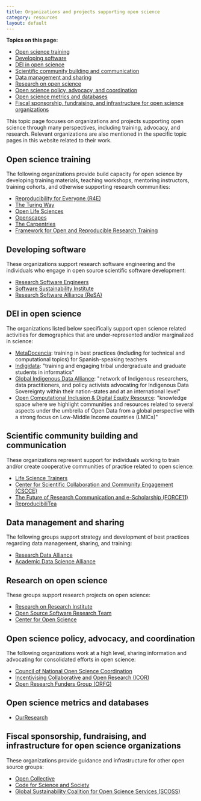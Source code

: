 ```yaml
---
title: Organizations and projects supporting open science
category: resources
layout: default
---
```


**Topics on this page:**
- [Open science training](#open-science-training)
- [Developing software](#developing-software)
- [DEI in open science](#dei-in-open-science)
- [Scientific community building and communication](#scientific-community-building-and-communication)
- [Data management and sharing](#data-management-and-sharing)
- [Research on open science](#research-on-open-science)
- [Open science policy, advocacy, and coordination](#open-science-policy-advocacy-and-coordination)
- [Open science metrics and databases](#open-science-metrics-and-databases)
- [Fiscal sponsorship, fundraising, and infrastructure for open science organizations](#fiscal-sponsorship-fundraising-and-infrastructure-for-open-science-organizations)

This topic page focuses on organizations and projects supporting 
open science through many perspectives, including
training, advocacy, and research.
Relevant organizations are also mentioned in the specific topic pages in this website related to their work.

## Open science training 

The following organizations provide build capacity for open science by developing training materials,
teaching workshops, mentoring instructors, training cohorts, and otherwise supporting research communities:

- [Reproducibility for Everyone (R4E)](https://www.repro4everyone.org/)
- [The Turing Way](https://the-turing-way.netlify.app/welcome)
- [Open Life Sciences](https://openlifesci.org/)
- [Openscapes](https://www.openscapes.org/)
- [The Carpentries](https://carpentries.org/)
- [Framework for Open and Reproducible Research Training](https://forrt.org/)

## Developing software

These organizations support research software engineering and the individuals who
engage in open source scientific software development:

- [Research Software Engineers](https://researchsoftware.org/)
- [Software Sustainability Institute](https://www.software.ac.uk/)
- [Research Software Alliance (ReSA)](https://www.researchsoft.org/)

## DEI in open science

The organizations listed below specifically support open science related activities for
demographics that are under-represented and/or marginalized in science:

- [MetaDocencia](https://www.metadocencia.org/en/): training in best practices (including for technical and computational topics) for Spanish-speaking teachers
- [Indigidata](https://indigidata.nativebio.org/): "training and engaging tribal undergraduate and graduate students in informatics"
- [Global Indigenous Data Alliance](https://www.gida-global.org/): "network of Indigenous researchers, data practitioners, and policy activists advocating for Indigenous Data Sovereignty within their nation-states and at an international level"
- [Open Computational Inclusion & Digital Equity Resource](https://www.opencider.org/): "knowledge space where we highlight communities and resources related to several aspects under the umbrella of Open Data from a global perspective with a strong focus on Low-Middle Income countries (LMICs)"

## Scientific community building and communication

These organizations represent support for individuals working to train and/or create cooperative communities of practice related to open science:

- [Life Science Trainers](https://lifescitrainers.org/)
- [Center for Scientific Collaboration and Community Engagement (CSCCE)](https://www.cscce.org/)
- [The Future of Research Communication and e-Scholarship (FORCE11)](https://www.force11.org/)
- [ReproducibiliTea](https://reproducibilitea.org/)

## Data management and sharing

The following groups support strategy and development of best practices regarding data management,
sharing, and training:

- [Research Data Alliance](https://www.rd-alliance.org/)
- [Academic Data Science Alliance](https://academicdatascience.org/)

## Research on open science

These groups support research projects on open science:

- [Research on Research Institute](https://researchonresearch.org/)
- [Open Source Software Research Team](https://opensourcesoftware.netlify.app/)
- [Center for Open Science](https://www.cos.io/)

## Open science policy, advocacy, and coordination

The following organizations work at a high level,
sharing information and advocating for consolidated efforts in open science:

- [Council of National Open Science Coordination](https://conosc.org/#our-mission)
- [Incentivising Collaborative and Open Research (ICOR)](https://incentivizingopen.org/)
- [Open Research Funders Group (ORFG)](https://www.orfg.org/)

## Open science metrics and databases

- [OurResearch](https://ourresearch.org/)

## Fiscal sponsorship, fundraising, and infrastructure for open science organizations

These organizations provide guidance and infrastructure for other open source groups:

- [Open Collective](https://opencollective.com/)
- [Code for Science and Society](https://codeforscience.org/)
- [Global Sustainability Coalition for Open Science Services (SCOSS)](https://scoss.org/)
